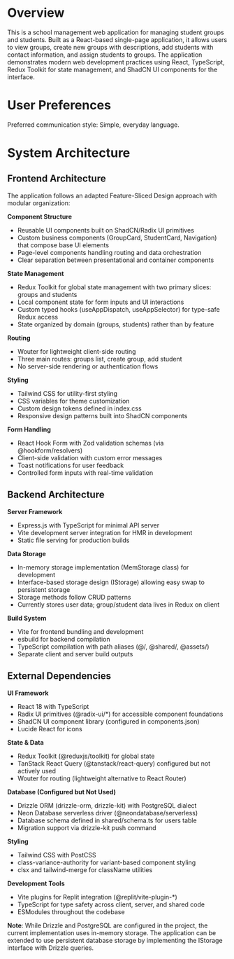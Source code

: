 # Overview

This is a school management web application for managing student groups and students. Built as a React-based single-page application, it allows users to view groups, create new groups with descriptions, add students with contact information, and assign students to groups. The application demonstrates modern web development practices using React, TypeScript, Redux Toolkit for state management, and ShadCN UI components for the interface.

# User Preferences

Preferred communication style: Simple, everyday language.

# System Architecture

## Frontend Architecture

The application follows an adapted Feature-Sliced Design approach with modular organization:

**Component Structure**
- Reusable UI components built on ShadCN/Radix UI primitives
- Custom business components (GroupCard, StudentCard, Navigation) that compose base UI elements
- Page-level components handling routing and data orchestration
- Clear separation between presentational and container components

**State Management**
- Redux Toolkit for global state management with two primary slices: groups and students
- Local component state for form inputs and UI interactions
- Custom typed hooks (useAppDispatch, useAppSelector) for type-safe Redux access
- State organized by domain (groups, students) rather than by feature

**Routing**
- Wouter for lightweight client-side routing
- Three main routes: groups list, create group, add student
- No server-side rendering or authentication flows

**Styling**
- Tailwind CSS for utility-first styling
- CSS variables for theme customization
- Custom design tokens defined in index.css
- Responsive design patterns built into ShadCN components

**Form Handling**
- React Hook Form with Zod validation schemas (via @hookform/resolvers)
- Client-side validation with custom error messages
- Toast notifications for user feedback
- Controlled form inputs with real-time validation

## Backend Architecture

**Server Framework**
- Express.js with TypeScript for minimal API server
- Vite development server integration for HMR in development
- Static file serving for production builds

**Data Storage**
- In-memory storage implementation (MemStorage class) for development
- Interface-based storage design (IStorage) allowing easy swap to persistent storage
- Storage methods follow CRUD patterns
- Currently stores user data; group/student data lives in Redux on client

**Build System**
- Vite for frontend bundling and development
- esbuild for backend compilation
- TypeScript compilation with path aliases (@/, @shared/, @assets/)
- Separate client and server build outputs

## External Dependencies

**UI Framework**
- React 18 with TypeScript
- Radix UI primitives (@radix-ui/*) for accessible component foundations
- ShadCN UI component library (configured in components.json)
- Lucide React for icons

**State & Data**
- Redux Toolkit (@reduxjs/toolkit) for global state
- TanStack React Query (@tanstack/react-query) configured but not actively used
- Wouter for routing (lightweight alternative to React Router)

**Database (Configured but Not Used)**
- Drizzle ORM (drizzle-orm, drizzle-kit) with PostgreSQL dialect
- Neon Database serverless driver (@neondatabase/serverless)
- Database schema defined in shared/schema.ts for users table
- Migration support via drizzle-kit push command

**Styling**
- Tailwind CSS with PostCSS
- class-variance-authority for variant-based component styling
- clsx and tailwind-merge for className utilities

**Development Tools**
- Vite plugins for Replit integration (@replit/vite-plugin-*)
- TypeScript for type safety across client, server, and shared code
- ESModules throughout the codebase

**Note**: While Drizzle and PostgreSQL are configured in the project, the current implementation uses in-memory storage. The application can be extended to use persistent database storage by implementing the IStorage interface with Drizzle queries.
